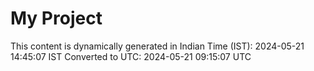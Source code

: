 # My Project

This content is dynamically generated in Indian Time (IST): 2024-05-21 14:45:07 IST
Converted to UTC: 2024-05-21 09:15:07 UTC
